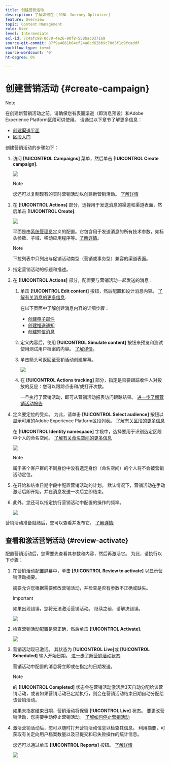 ```yaml
---
title: 创建营销活动
description: 了解如何在 [!DNL Journey Optimizer]
feature: Overview
topic: Content Management
role: User
level: Intermediate
exl-id: 7c4afc98-0d79-4e26-90f8-558bac037169
source-git-commit: 87f9a4661b64cf24a8cd62bb9c70d5f1c9fcaddf
workflow-type: tm+mt
source-wordcount: '0'
ht-degree: 0%

---
```


# 创建营销活动 {#create-campaign}

>[!NOTE]
>
>在创建新营销活动之前，请确保您有表面渠道（即消息预设）和Adobe Experience Platform区段可供使用。 请通过以下章节了解更多信息：
>
>* [创建渠道平面](../configuration/channel-surfaces.md)
>* [区段入门](../segment/about-segments.md)


创建营销活动的步骤如下：

1. 访问 **[!UICONTROL Campaigns]** 菜单，然后单击 **[!UICONTROL Create campaign]**.

   ![](assets/create-campaign.png)

   >[!NOTE]
   >
   >您还可以复制现有的实时营销活动以创建新营销活动。 [了解详情](modify-stop-campaign.md#duplicate) <!-- check if only live campaigns-->

<!--1. In the **[!UICONTROL Properties]** section, specify when you want to execute the campaign:

    * **[!UICONTROL Scheduled]**: execute the campaign immediately or on a specified date. Scheduled campaigns are aimed at sending **marketing** type messages.
    * **[!UICONTROL API-triggered]**: execute the campaign using an API call. API-triggered campaigns are aimed at sending **transactional** messages, i.e. messages sent out following an action performed by an individual: password reset, card abandonment etc. [Learn how to trigger a campaign using APIs](api-triggered-campaigns.md)-->

1. 在 **[!UICONTROL Actions]** 部分，选择用于发送消息的渠道和渠道表面，然后单击 **[!UICONTROL Create]**.

   ![](assets/create-campaign-action.png)

   平面是由[系统管理员](../start/path/administrator.md)定义的配置。它包含用于发送消息的所有技术参数，如标头参数、子域、移动应用程序等。[了解详情](../configuration/channel-surfaces.md)。

   >[!NOTE]
   >
   >下拉列表中只列出与促销活动类型（营销或事务型）兼容的渠道表面。

1. 指定营销活动的标题和描述。

   <!--To test the content of your message, toggle the **[!UICONTROL Content experiment]** option on. This allows you to test multiple variables of a delivery on populations samples, in order to define which treatment has the biggest impact on the targeted population.[Learn more about content experiment](../campaigns/content-experiment.md).-->

1. 在 **[!UICONTROL Actions]** 部分，配置要与营销活动一起发送的消息：

   1. 单击 **[!UICONTROL Edit content]** 按钮，然后配置和设计消息内容。 [了解有关消息的更多信息](../messages/get-started-content.md).

      在以下页面中了解创建消息内容的详细步骤：

      * [创建电子邮件](../messages/create-email.md)
      * [创建推送通知](../messages/create-push.md)
      * [创建短信消息](../messages/create-sms.md)
   1. 定义内容后，使用 **[!UICONTROL Simulate content]** 按钮来预览和测试使用测试用户档案的内容。 [了解详情](../design/preview.md)。
   1. 单击箭头可返回至营销活动创建屏幕。

      ![](assets/create-campaign-design.png)

   1. 在 **[!UICONTROL Actions tracking]** 部分，指定是否要跟踪收件人对投放的反应：您可以跟踪点击和/或打开次数。

      一旦执行了营销活动，即可从营销活动报表访问跟踪结果。 [进一步了解营销活动报告](../reports/campaign-global-report.md)


1. 定义要定位的受众。 为此，请单击 **[!UICONTROL Select audience]** 按钮以显示可用的Adobe Experience Platform区段列表。 [了解有关区段的更多信息](../segment/about-segments.md)

   <!-- NOTE For API-triggered campaigns, the audience needs to be set via API call. [Learn more](api-triggered-campaigns.md)-->

   在 **[!UICONTROL Identity namespace]** 字段中，选择要用于识别选定区段中个人的命名空间。 [了解有关命名空间的更多信息](../event/about-creating.md#select-the-namespace)

   ![](assets/create-campaign-namespace.png)

   >[!NOTE]
   >
   >属于某个客户群的不同身份中没有选定身份（命名空间）的个人将不会被营销活动定位。

1. 在开始和结束日期字段中配置营销活动的计划。 默认情况下，营销活动在手动激活后即开始，并在消息发送一次后立即结束。

1. 此外，您还可以指定执行营销活动中配置的操作的频率。

   <!-- NOTE For API-triggered campaigns, scheduling at a specific date and time with recurrence is not available as action is triggered via API. However, start and end date are relevant to ensure that, if an API call is made prior of after the window, then those get errored.-->

   ![](assets/create-campaign-schedule.png)

<!--1. If you are are creating an API-triggered campaign, the **[!UICONTROL cURL request]** section allows you to retrieve the **[!UICONTROL Campaign ID]** to use in the API call. [Learn more](api-triggered-campaigns.md)-->

营销活动准备就绪后，您可以查看并发布它。 [了解详情](#review-activate);

## 查看和激活营销活动 {#review-activate}

配置营销活动后，您需要先查看其参数和内容，然后再激活它。 为此，请执行以下步骤：

1. 在营销活动配置屏幕中，单击 **[!UICONTROL Review to activate]** 以显示营销活动摘要。

   摘要允许您根据需要修改营销活动，并检查是否有参数不正确或缺失。

   >[!IMPORTANT]
   >
   >如果出现错误，您将无法激活营销活动。 继续之前，请解决错误。

   ![](assets/create-campaign-alerts.png)

1. 检查营销活动配置是否正确，然后单击 **[!UICONTROL Activate]**.

   ![](assets/create-campaign-review.png)

1. 营销活动现已激活。 其状态为 **[!UICONTROL Live]**&#x200B;或 **[!UICONTROL Scheduled]** 输入开始日期。 [进一步了解营销活动状态](get-started-with-campaigns.md#statuses).

   营销活动中配置的消息将立即或在指定的日期发送。

   >[!NOTE]
   >
   >的 **[!UICONTROL Completed]** 状态会在营销活动激活后3天自动分配给该营销活动，或者如果营销活动已定期执行，则会在营销活动结束日期自动分配给该营销活动。
   >
   >如果未指定结束日期，营销活动将保留 **[!UICONTROL Live]** 状态。 要更改营销活动，您需要手动停止营销活动。 [了解如何停止营销活动](modify-stop-campaign.md)

1. 激活营销活动后，您可以随时打开营销活动信息以检查其信息。 利用摘要，可获取有关定向用户档案数量以及已提交和已失败操作的统计信息。

   您还可以通过单击 **[!UICONTROL Reports]** 按钮。 [了解详情](../reports/campaign-global-report.md)

   ![](assets/create-campaign-summary.png)
